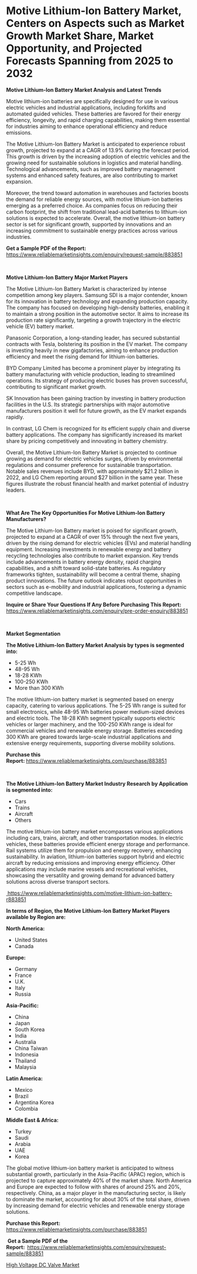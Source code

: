<p><h1>Motive Lithium-Ion Battery Market, Centers on Aspects such as Market Growth Market Share, Market Opportunity, and Projected Forecasts Spanning from 2025 to 2032</h1></p><p><strong>Motive Lithium-Ion Battery Market Analysis and Latest Trends</strong></p>
<p><p>Motive lithium-ion batteries are specifically designed for use in various electric vehicles and industrial applications, including forklifts and automated guided vehicles. These batteries are favored for their energy efficiency, longevity, and rapid charging capabilities, making them essential for industries aiming to enhance operational efficiency and reduce emissions.</p><p>The Motive Lithium-Ion Battery Market is anticipated to experience robust growth, projected to expand at a CAGR of 13.9% during the forecast period. This growth is driven by the increasing adoption of electric vehicles and the growing need for sustainable solutions in logistics and material handling. Technological advancements, such as improved battery management systems and enhanced safety features, are also contributing to market expansion.</p><p>Moreover, the trend toward automation in warehouses and factories boosts the demand for reliable energy sources, with motive lithium-ion batteries emerging as a preferred choice. As companies focus on reducing their carbon footprint, the shift from traditional lead-acid batteries to lithium-ion solutions is expected to accelerate. Overall, the motive lithium-ion battery sector is set for significant growth, supported by innovations and an increasing commitment to sustainable energy practices across various industries.</p></p>
<p><strong>Get a Sample PDF of the Report:&nbsp;</strong> <a href="https://www.reliablemarketinsights.com/enquiry/request-sample/883851?utm_campaign=3193&utm_medium=2&utm_source=Github&utm_content=ia&utm_term=06042025&utm_id=motive-lithium-ion-battery">https://www.reliablemarketinsights.com/enquiry/request-sample/883851</a></p>
<p>&nbsp;</p>
<p><strong>Motive Lithium-Ion Battery Major Market Players</strong></p>
<p><p>The Motive Lithium-Ion Battery Market is characterized by intense competition among key players. Samsung SDI is a major contender, known for its innovation in battery technology and expanding production capacity. The company has focused on developing high-density batteries, enabling it to maintain a strong position in the automotive sector. It aims to increase its production rate significantly, targeting a growth trajectory in the electric vehicle (EV) battery market.</p><p>Panasonic Corporation, a long-standing leader, has secured substantial contracts with Tesla, bolstering its position in the EV market. The company is investing heavily in new gigafactories, aiming to enhance production efficiency and meet the rising demand for lithium-ion batteries.</p><p>BYD Company Limited has become a prominent player by integrating its battery manufacturing with vehicle production, leading to streamlined operations. Its strategy of producing electric buses has proven successful, contributing to significant market growth.</p><p>SK Innovation has been gaining traction by investing in battery production facilities in the U.S. Its strategic partnerships with major automotive manufacturers position it well for future growth, as the EV market expands rapidly.</p><p>In contrast, LG Chem is recognized for its efficient supply chain and diverse battery applications. The company has significantly increased its market share by pricing competitively and innovating in battery chemistry.</p><p>Overall, the Motive Lithium-Ion Battery Market is projected to continue growing as demand for electric vehicles surges, driven by environmental regulations and consumer preference for sustainable transportation. Notable sales revenues include BYD, with approximately $21.2 billion in 2022, and LG Chem reporting around $27 billion in the same year. These figures illustrate the robust financial health and market potential of industry leaders.</p></p>
<p>&nbsp;</p>
<p><strong>What Are The Key Opportunities For Motive Lithium-Ion Battery Manufacturers?</strong></p>
<p><p>The Motive Lithium-Ion Battery market is poised for significant growth, projected to expand at a CAGR of over 15% through the next five years, driven by the rising demand for electric vehicles (EVs) and material handling equipment. Increasing investments in renewable energy and battery recycling technologies also contribute to market expansion. Key trends include advancements in battery energy density, rapid charging capabilities, and a shift toward solid-state batteries. As regulatory frameworks tighten, sustainability will become a central theme, shaping product innovations. The future outlook indicates robust opportunities in sectors such as e-mobility and industrial applications, fostering a dynamic competitive landscape.</p></p>
<p><strong>Inquire or Share Your Questions If Any Before Purchasing This Report:</strong> <a href="https://www.reliablemarketinsights.com/enquiry/pre-order-enquiry/883851?utm_campaign=3193&utm_medium=2&utm_source=Github&utm_content=ia&utm_term=06042025&utm_id=motive-lithium-ion-battery">https://www.reliablemarketinsights.com/enquiry/pre-order-enquiry/883851</a></p>
<p>&nbsp;</p>
<p><strong>Market Segmentation</strong></p>
<p><strong>The Motive Lithium-Ion Battery Market Analysis by types is segmented into:</strong></p>
<p><ul><li>5-25 Wh</li><li>48-95 Wh</li><li>18-28 KWh</li><li>100-250 KWh</li><li>More than 300 KWh</li></ul></p>
<p><p>The motive lithium-ion battery market is segmented based on energy capacity, catering to various applications. The 5-25 Wh range is suited for small electronics, while 48-95 Wh batteries power medium-sized devices and electric tools. The 18-28 KWh segment typically supports electric vehicles or larger machinery, and the 100-250 KWh range is ideal for commercial vehicles and renewable energy storage. Batteries exceeding 300 KWh are geared towards large-scale industrial applications and extensive energy requirements, supporting diverse mobility solutions.</p></p>
<p><strong>Purchase this Report:&nbsp;</strong><a href="https://www.reliablemarketinsights.com/purchase/883851?utm_campaign=3193&utm_medium=2&utm_source=Github&utm_content=ia&utm_term=06042025&utm_id=motive-lithium-ion-battery">https://www.reliablemarketinsights.com/purchase/883851</a></p>
<p>&nbsp;</p>
<p><strong>The Motive Lithium-Ion Battery Market Industry Research by Application is segmented into:</strong></p>
<p><ul><li>Cars</li><li>Trains</li><li>Aircraft</li><li>Others</li></ul></p>
<p><p>The motive lithium-ion battery market encompasses various applications including cars, trains, aircraft, and other transportation modes. In electric vehicles, these batteries provide efficient energy storage and performance. Rail systems utilize them for propulsion and energy recovery, enhancing sustainability. In aviation, lithium-ion batteries support hybrid and electric aircraft by reducing emissions and improving energy efficiency. Other applications may include marine vessels and recreational vehicles, showcasing the versatility and growing demand for advanced battery solutions across diverse transport sectors.</p></p>
<p><a href="https://www.reliablemarketinsights.com/motive-lithium-ion-battery-r883851?utm_campaign=3193&utm_medium=2&utm_source=Github&utm_content=ia&utm_term=06042025&utm_id=motive-lithium-ion-battery">&nbsp;https://www.reliablemarketinsights.com/motive-lithium-ion-battery-r883851</a></p>
<p><strong>In terms of Region, the Motive Lithium-Ion Battery Market Players available by Region are:</strong></p>
<p>
    <p> <strong> North America: </strong>
        <ul>
            <li>United States</li>
            <li>Canada</li>
        </ul>
        </p> 
    <p> <strong> Europe: </strong>
        <ul>
            <li>Germany</li>
            <li>France</li>
            <li>U.K.</li>
            <li>Italy</li>
            <li>Russia</li>
        </ul>
        </p> 
    <p> <strong> Asia-Pacific: </strong>
        <ul>
            <li>China</li>
            <li>Japan</li>
            <li>South Korea</li>
            <li>India</li>
            <li>Australia</li>
            <li>China Taiwan</li>
            <li>Indonesia</li>
            <li>Thailand</li>
            <li>Malaysia</li>
        </ul>
        </p> 
    <p> <strong> Latin America: </strong>
        <ul>
            <li>Mexico</li>
            <li>Brazil</li>
            <li>Argentina Korea</li>
            <li>Colombia</li>
        </ul>
        </p> 
    <p> <strong> Middle East & Africa: </strong>
        <ul>
            <li>Turkey</li>
            <li>Saudi</li>
            <li>Arabia</li>
            <li>UAE</li>
            <li>Korea</li>
        </ul>
    </p>
    </p>
<p><p>The global motive lithium-ion battery market is anticipated to witness substantial growth, particularly in the Asia-Pacific (APAC) region, which is projected to capture approximately 40% of the market share. North America and Europe are expected to follow with shares of around 25% and 20%, respectively. China, as a major player in the manufacturing sector, is likely to dominate the market, accounting for about 30% of the total share, driven by increasing demand for electric vehicles and renewable energy storage solutions.</p></p>
<p><strong>Purchase this Report: </strong><a href="https://www.reliablemarketinsights.com/purchase/883851?utm_campaign=3193&utm_medium=2&utm_source=Github&utm_content=ia&utm_term=06042025&utm_id=motive-lithium-ion-battery">https://www.reliablemarketinsights.com/purchase/883851</a></p>
<p>&nbsp;<strong>Get a Sample PDF of the Report:&nbsp;&nbsp;</strong><a href="https://www.reliablemarketinsights.com/enquiry/request-sample/883851?utm_campaign=3193&utm_medium=2&utm_source=Github&utm_content=ia&utm_term=06042025&utm_id=motive-lithium-ion-battery">https://www.reliablemarketinsights.com/enquiry/request-sample/883851</a></p>
<p><strong></strong></p>
<p><p><a href="https://github.com/elvutedipela/Market-Research-Report-List-1/blob/main/high-voltage-dc-valve-market.md?utm_campaign=3193&utm_medium=2&utm_source=Github&utm_content=ia&utm_term=06042025&utm_id=motive-lithium-ion-battery">High Voltage DC Valve Market</a></p></p>
